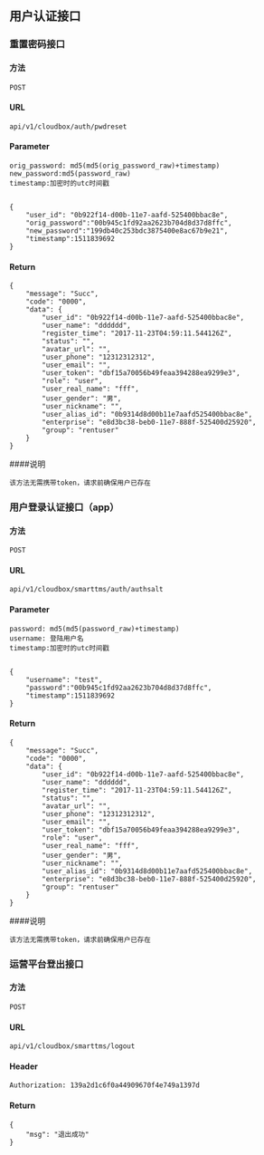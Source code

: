 ## 用户认证接口
### 重置密码接口
#### 方法
`POST`

#### URL

`api/v1/cloudbox/auth/pwdreset`

#### Parameter

```
orig_password: md5(md5(orig_password_raw)+timestamp)
new_password:md5(password_raw)
timestamp:加密时的utc时间戳


{
    "user_id": "0b922f14-d00b-11e7-aafd-525400bbac8e",
    "orig_password":"00b945c1fd92aa2623b704d8d37d8ffc",
    "new_password":"199db40c253bdc3875400e8ac67b9e21",
    "timestamp":1511839692
}
```

#### Return

```
{
    "message": "Succ",
    "code": "0000",
    "data": {
        "user_id": "0b922f14-d00b-11e7-aafd-525400bbac8e",
        "user_name": "dddddd",
        "register_time": "2017-11-23T04:59:11.544126Z",
        "status": "",
        "avatar_url": "",
        "user_phone": "12312312312",
        "user_email": "",
        "user_token": "dbf15a70056b49feaa394288ea9299e3",
        "role": "user",
        "user_real_name": "fff",
        "user_gender": "男",
        "user_nickname": "",
        "user_alias_id": "0b9314d8d00b11e7aafd525400bbac8e",
        "enterprise": "e8d3bc38-beb0-11e7-888f-525400d25920",
        "group": "rentuser"
    }
}
```
####说明
```
该方法无需携带token，请求前确保用户已存在
```
### 用户登录认证接口（app）
#### 方法
`POST`

#### URL

`api/v1/cloudbox/smarttms/auth/authsalt`

#### Parameter

```
password: md5(md5(password_raw)+timestamp)
username: 登陆用户名
timestamp:加密时的utc时间戳


{
    "username": "test",
    "password":"00b945c1fd92aa2623b704d8d37d8ffc",
    "timestamp":1511839692
}
```

#### Return

```
{
    "message": "Succ",
    "code": "0000",
    "data": {
        "user_id": "0b922f14-d00b-11e7-aafd-525400bbac8e",
        "user_name": "dddddd",
        "register_time": "2017-11-23T04:59:11.544126Z",
        "status": "",
        "avatar_url": "",
        "user_phone": "12312312312",
        "user_email": "",
        "user_token": "dbf15a70056b49feaa394288ea9299e3",
        "role": "user",
        "user_real_name": "fff",
        "user_gender": "男",
        "user_nickname": "",
        "user_alias_id": "0b9314d8d00b11e7aafd525400bbac8e",
        "enterprise": "e8d3bc38-beb0-11e7-888f-525400d25920",
        "group": "rentuser"
    }
}
```
####说明
```
该方法无需携带token，请求前确保用户已存在
```
### 运营平台登出接口
#### 方法
`POST`

#### URL

`api/v1/cloudbox/smarttms/logout`

#### Header

```
Authorization: 139a2d1c6f0a44909670f4e749a1397d
```

#### Return

```
{
    "msg": "退出成功"
}

```




